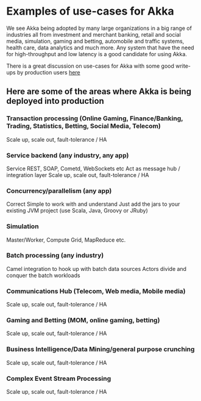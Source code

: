 # Examples of use-cases for Akka

We see Akka being adopted by many large organizations in a big range of industries
all from investment and merchant banking, retail and social media, simulation,
gaming and betting, automobile and traffic systems, health care, data analytics
and much more. Any system that have the need for high-throughput and low latency
is a good candidate for using Akka.

There is a great discussion on use-cases for Akka with some good write-ups by production
users [here](http://stackoverflow.com/questions/4493001/good-use-case-for-akka/4494512#4494512)

## Here are some of the areas where Akka is being deployed into production

### Transaction processing (Online Gaming, Finance/Banking, Trading, Statistics, Betting, Social Media, Telecom)

>
Scale up, scale out, fault-tolerance / HA

### Service backend (any industry, any app)

>
Service REST, SOAP, Cometd, WebSockets etc
Act as message hub / integration layer
Scale up, scale out, fault-tolerance / HA

### Concurrency/parallelism (any app)

>
Correct
Simple to work with and understand
Just add the jars to your existing JVM project (use Scala, Java, Groovy or JRuby)

### Simulation

>
Master/Worker, Compute Grid, MapReduce etc.

### Batch processing (any industry)

>
Camel integration to hook up with batch data sources
Actors divide and conquer the batch workloads

### Communications Hub (Telecom, Web media, Mobile media)

>
Scale up, scale out, fault-tolerance / HA

### Gaming and Betting (MOM, online gaming, betting)

>
Scale up, scale out, fault-tolerance / HA

### Business Intelligence/Data Mining/general purpose crunching

>
Scale up, scale out, fault-tolerance / HA

### Complex Event Stream Processing

>
Scale up, scale out, fault-tolerance / HA